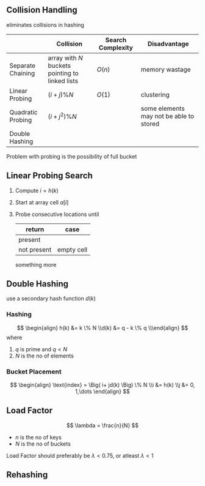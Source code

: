## Collision Handling

eliminates collisions in hashing

|                 | Collision                                      | Search Complexity | Disadvantage |
|---               | ---                                             | ---        | ---|
|Separate Chaining | array with $N$ buckets pointing to linked lists | $O(n)$     | memory wastage|
|Linear Probing    | $(i + j )\% N$                                 | $O(1)$     | clustering|
|Quadratic Probing | $(i + j^2) \% N$                               |            | some elements may not be able to stored|
|Double Hashing    |                                                 |            ||

Problem with probing is the possibility of full bucket

## Linear Probing Search

1. Compute $i = h(k)$

2. Start at array cell $a[i]$

3. Probe consecutive locations until

   | return      | case       |
   | ----------- | ---------- |
   | present     |            |
   | not present | empty cell |

   something more

## Double Hashing

use a secondary hash function $d(k)$

### Hashing

$$
\begin{align}
h(k) &= k \% N \\d(k) &= q - k \% q \\\end{align}
$$
where

1. $q$ is prime and $q < N$
1. $N$ is the no of elements

### Bucket Placement

$$
\begin{align}
\text{index} = \Big( i+ jd(k) \Big)
\% N \\i &= h(k) \\j &= 0, 1,\dots
\end{align}
$$

## Load Factor

$$
\lambda = \frac{n}{N}
$$

- $n$ is the no of keys
- $N$ is the no of buckets

Load Factor should preferably be $\lambda < 0.75$, or atleast $\lambda < 1$

## Rehashing